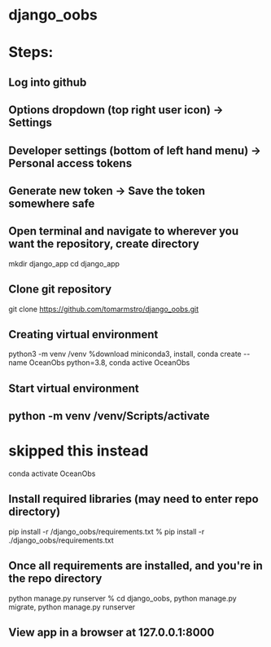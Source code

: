# django_oobs
 
# Steps:
## Log into github
## Options dropdown (top right user icon) -> Settings
## Developer settings (bottom of left hand menu) -> Personal access tokens
## Generate new token -> Save the token somewhere safe

## Open terminal and navigate to wherever you want the repository, create directory
mkdir django_app
cd django_app

## Clone git repository
git clone https://github.com/tomarmstro/django_oobs.git

## Creating virtual environment
python3 -m venv /venv   %download miniconda3, install, conda create --name OceanObs python=3.8, conda active OceanObs

## Start virtual environment
## python -m venv /venv/Scripts/activate  
# skipped this instead
conda activate OceanObs


## Install required libraries (may need to enter repo directory)
pip install -r /django_oobs/requirements.txt   % pip install -r ./django_oobs/requirements.txt

## Once all requirements are installed, and you're in the repo directory
python manage.py runserver   % cd django_oobs,  python manage.py migrate, python manage.py runserver

## View app in a browser at 127.0.0.1:8000
